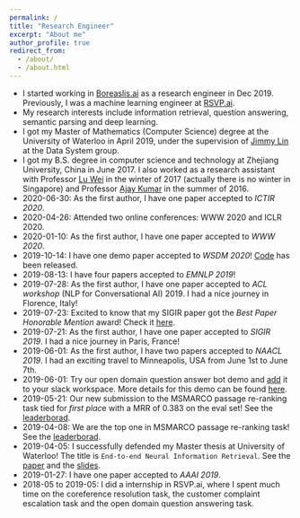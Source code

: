 ```yaml
---
permalink: /
title: "Research Engineer"
excerpt: "About me"
author_profile: true
redirect_from: 
  - /about/
  - /about.html
---
```

- I started working in [Boreaslis.ai](https://www.borealisai.com/en/) as a research engineer in Dec 2019. Previously, I was a machine learning engineer at [RSVP.ai](https://rsvp.ai/en/#/index).
- My research interests include information retrieval, question answering, semantic parsing and deep learning. 
- I got my Master of Mathematics (Computer Science) degree at the University of Waterloo in April 2019, under the supervision of [Jimmy Lin](https://cs.uwaterloo.ca/~jimmylin/) at the Data System group.
- I got my B.S. degree in computer science and technology at Zhejiang University, China in June 2017. I also worked as a research assistant with Professor [Lu Wei](https://istd.sutd.edu.sg/people/faculty/lu-wei) in the winter of 2017 (actually there is no winter in Singapore) and Professor [Ajay Kumar](https://www4.comp.polyu.edu.hk/~csajaykr/) in the summer of 2016.
- 2020-06-30: As the first author, I have one paper accepted to *ICTIR 2020*. 
- 2020-04-26: Attended two online conferences: WWW 2020 and ICLR 2020. 
- 2020-01-10: As the first author, I have one paper accepted to *WWW 2020*. 
- 2019-10-14: I have one demo paper accepted to *WSDM 2020*! [Code](https://github.com/capreolus-ir/capreolus) has been released.
- 2019-08-13: I have four papers accepted to *EMNLP 2019*!
- 2019-07-28: As the first author, I have one paper accepted to *ACL workshop* (NLP for Conversational AI) 2019. I had a nice journey in Florence, Italy!
- 2019-07-23: Excited to know that my SIGIR paper got the *Best Paper Honorable Mention* award! Check it [here](https://arxiv.org/abs/1904.09171).
- 2019-07-21: As the first author, I have one paper accepted to *SIGIR 2019*. I had a nice journey in Paris, France!
- 2019-06-01: As the first author, I have two papers accepted to *NAACL 2019*. I had an exciting travel to Minneapolis, USA from June 1st to June 7th.
- 2019-06-01: Try our open domain question answer bot demo and [add](https://slack.com/apps/AJ3A5LMS5-dodo?next_id=0) it to your slack workspace. More details for this demo can be found [here](https://amyxie361.github.io/BERTserini/).
- 2019-05-21: Our new submission to the MSMARCO passage re-ranking task tied for *first plac*e with a MRR of 0.383 on the eval set! See the [leaderborad](http://www.msmarco.org/leaders.aspx).
- 2019-04-08: We are the top one in MSMARCO passage re-ranking task! See the [leaderborad](http://www.msmarco.org/leaders.aspx).
- 2019-04-05: I successfully defended my Master thesis at University of Waterloo! The title is `End-to-end Neural Information Retrieval`. See the [paper](https://uwspace.uwaterloo.ca/handle/10012/14597) and the [slides](http://Victor0118.github.io/files/Thesis_slide.pdf).
- 2019-01-27: I have one paper accepted to *AAAI 2019*.
- 2018-05 to 2019-05: I did a internship in RSVP.ai, where I spent much time on the coreference resolution task, the customer complaint escalation task and the open domain question answering task.
